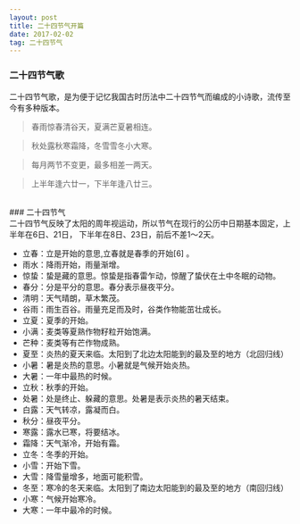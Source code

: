 ```yaml
---
layout: post
title: 二十四节气开篇
date: 2017-02-02
tag: 二十四节气
---
```


### 二十四节气歌        

二十四节气歌，是为便于记忆我国古时历法中二十四节气而编成的小诗歌，流传至今有多种版本。

>春雨惊春清谷天，夏满芒夏暑相连。

>秋处露秋寒霜降，冬雪雪冬小大寒。

>每月两节不变更，最多相差一两天。

>上半年逢六廿一，下半年逢八廿三。

<br />
### 二十四节气            
<br />
二十四节气反映了太阳的周年视运动，所以节气在现行的公历中日期基本固定，上半年在6日、21日，
下半年在8日、23日，前后不差1～2天。

- 立春：立是开始的意思,立春就是春季的开始[6]  。
- 雨水：降雨开始，雨量渐增。
- 惊蛰：蛰是藏的意思。惊蛰是指春雷乍动，惊醒了蛰伏在土中冬眠的动物。
- 春分：分是平分的意思。春分表示昼夜平分。
- 清明：天气晴朗，草木繁茂。
- 谷雨：雨生百谷。雨量充足而及时，谷类作物能茁壮成长。
- 立夏：夏季的开始。
- 小满：麦类等夏熟作物籽粒开始饱满。
- 芒种：麦类等有芒作物成熟。
- 夏至：炎热的夏天来临。太阳到了北边太阳能到的最及至的地方（北回归线）
- 小暑：暑是炎热的意思。小暑就是气候开始炎热。
- 大暑：一年中最热的时候。
- 立秋：秋季的开始。
- 处暑：处是终止、躲藏的意思。处暑是表示炎热的暑天结束。
- 白露：天气转凉，露凝而白。
- 秋分：昼夜平分。
- 寒露：露水已寒，将要结冰。
- 霜降：天气渐冷，开始有霜。
- 立冬：冬季的开始。
- 小雪：开始下雪。
- 大雪：降雪量增多，地面可能积雪。
- 冬至：寒冷的冬天来临。太阳到了南边太阳能到的最及至的地方（南回归线）
- 小寒：气候开始寒冷。
- 大寒：一年中最冷的时候。
